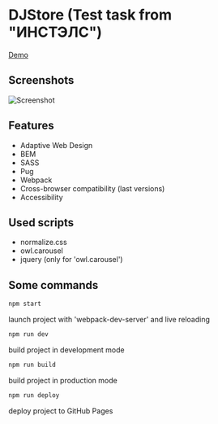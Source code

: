 # DJStore (Test task from "ИНСТЭЛС")

[Demo](https://kapatych.github.io/DJStore/)

## Screenshots

![Screenshot](https://user-images.githubusercontent.com/58704804/85069866-7c442f00-b1bd-11ea-9204-abe9f02fc52b.png)

## Features

+ Adaptive Web Design
+ BEM 
+ SASS
+ Pug
+ Webpack
+ Cross-browser compatibility (last versions)
+ Accessibility

## Used scripts

+ normalize.css
+ owl.carousel
+ jquery (only for 'owl.carousel')

## Some commands

```bash
npm start
```

launch project with 'webpack-dev-server' and live reloading

```bash
npm run dev
```

build project in development mode

```bash
npm run build
```

build project in production mode

```bash
npm run deploy
```

deploy project to GitHub Pages
